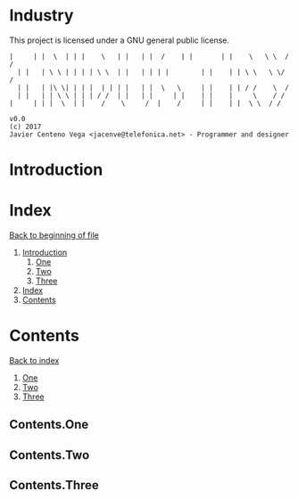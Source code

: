 # Industry<a name="Industry"></a>
This project is licensed under a GNU general public license.

```
|     | |  \  | | |    \   | |   | |  /    | |       | |    \   \ \  / /
  | |   | \ \ | | | | \ \  | |   | | | |        | |    | | \ \   \ \/ /
  | |   | |\ \| | | |  | | | |   | |  \   \     | |    | | / /    \  /
  | |   | | \ \ | | | / /  | |   | |     | |    | |    |     \    / /
|     | | |  \  | |    /    \     /  |    /     | |    | |  \ \  / /

v0.0
(c) 2017
Javier Centeno Vega <jacenve@telefonica.net> - Programmer and designer
```

# <a name="Introduction"></a>Introduction

# <a name="Index"></a>Index

[Back to beginning of file](#Industry)
1. [Introduction](#Introduction)
	1. [One](#Contents.One)
	2. [Two](#Contents.Two)
	3. [Three](#Contents.Three)
2. [Index](#Index)
3. [Contents](#Contents)

# <a name="Contents"></a>Contents

[Back to index](#Index)
1. [One](#Contents.One)
2. [Two](#Contents.Two)
3. [Three](#Contents.Three)


## <a name="Contents.One"></a>Contents.One
## <a name="Contents.Two"></a>Contents.Two
## <a name="Contents.Three"></a>Contents.Three

